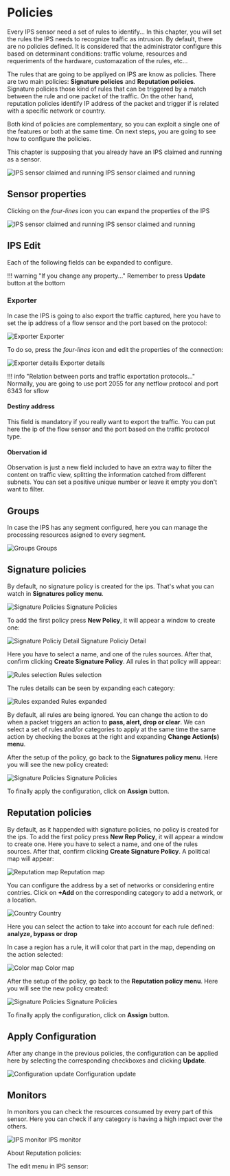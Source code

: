 # Policies

Every IPS sensor need a set of rules to identify... In this chapter, you will set the rules the IPS needs to recognize traffic as intrusion. By default, there are no policies defined. It is considered that the administrator configure this based on determinant conditions: traffic volume, resources and requeriments of the hardware, customazation of the rules, etc...

The rules that are going to be appliyed on IPS are know as policies. There are two main policies:  **Signature policies** and **Reputation policies**. Signature policies those kind of rules that can be triggered by a match between the rule and one packet of the traffic. On the other hand, reputation policies identify IP address of the packet and trigger if is related with a specific network or country. 

Both kind of policies are complementary, so you can exploit a single one of the features or both at the same time. On next steps, you are going to see how to configure the policies.

This chapter is supposing that you already have an IPS claimed and running as a sensor.

![IPS sensor claimed and running](images/IPS_configured.png)
IPS sensor claimed and running

## Sensor properties

Clicking on the *four-lines* icon you can expand the properties of the IPS

![IPS sensor claimed and running](images/ips_properties.png)
IPS sensor claimed and running

## IPS Edit

Each of the following fields can be expanded to configure.

!!! warning "If you change any property..."
    Remember to press **Update** button at the bottom 

### Exporter

In case the IPS is going to also export the traffic captured, here you have to set the ip address of a flow sensor and the port based on the protocol:

![Exporter](images/ips_exporter.png)
Exporter

To do so, press the *four-lines* icon and edit the properties of the connection:

![Exporter details](images/exporter_details.png)
Exporter details

!!! info "Relation between ports and traffic exportation protocols..."
    Normally, you are going to use port 2055 for any netflow protocol and port 6343 for sflow

#### Destiny address

This field is mandatory if you really want to export the traffic. You can put here the ip of the flow sensor and the port based on the traffic protocol type.

#### Obervation id

Observation is just a new field included to have an extra way to filter the content on traffic view, splitting the information catched from different subnets. You can set a positive unique number or leave it empty you don't want to filter.

## Groups

In case the IPS has any segment configured, here you can manage the processing resources asigned to every segment.

![Groups](images/Groups.png)
Groups

## Signature policies

By default, no signature policy is created for the ips. That's what you can watch in **Signatures policy menu**.

![Signature Policies](images/signature_policy_view.png)
Signature Policies

To add the first policy press **New Policy**, it will appear a window to create one:

![Signature Policiy Detail](images/signature_policy_detail.png)
Signature Policiy Detail

Here you have to select a name, and one of the rules sources. After that, confirm clicking **Create Signature Policy**. All rules in that policy will appear:

![Rules selection](images/snort_rule_select.png)
Rules selection

The rules details can be seen by expanding each category:

![Rules expanded](images/rules_expanded.png)
Rules expanded

By default, all rules are being ignored. You can change the action to do when a packet triggers an action to **pass, alert, drop or clear**. We can select a set of rules and/or categories to apply at the same time the same action by checking the boxes at the right and expanding **Change Action(s) menu**.

After the setup of the policy, go back to the **Signatures policy menu**. Here you will see the new policy created:

![Signature Policies](images/sig_pol.png)
Signature Policies

To finally apply the configuration, click on **Assign** button.

## Reputation policies

By default, as it happended with signature policies, no policy is created for the ips. To add the first policy press **New Rep Policy**, it will appear a window to create one. Here you have to select a name, and one of the rules sources. After that, confirm clicking **Create Signature Policy**. A political map will appear:

![Reputation map](images/map.png)
Reputation map

You can configure the address by a set of networks or considering entire contries. Click on **+Add** on the corresponding category to add a network, or a location.

![Country](images/country.png)
Country

Here you can select the action to take into account for each rule defined: **analyze, bypass or drop**

In case a region has a rule, it will color that part in the map, depending on the action selected:

![Color map](images/color_map.png)
Color map

After the setup of the policy, go back to the **Reputation policy menu**. Here you will see the new policy created:

![Signature Policies](images/rep_pol.png)
Signature Policies

To finally apply the configuration, click on **Assign** button.

## Apply Configuration

After any change in the previous policies, the configuration can be applied here by selecting the corresponding checkboxes and clicking **Update**.

![Configuration update](images/apply_conf.png)
Configuration update

## Monitors

In monitors you can check the resources consumed by every part of this sensor. Here you can check if any category is having a high impact over the others.

![IPS monitor](images/ips_monitor.png)
IPS monitor



About Reputation policies:

The edit menu in IPS sensor:
